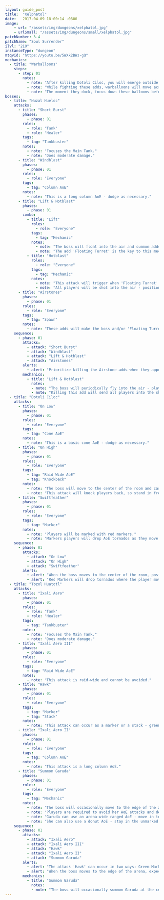 ```yaml
---
layout: guide_post
title:  "Xelphatol"
date:   2017-04-09 18:00:14 -0300
image:
    - url: "/assets/img/dungeons/xelphatol.jpg"
    - urlSmall: "/assets/img/dungeons/small/xelphatol.jpg"
patchNumber: 3.4
patchName: "Soul Surrender"
ilvl: "210"
instanceType: "dungeon"
mtqvid: "https://youtu.be/5WXk2BWz-gQ"
mechanics:
  - title: "Warballoons"
    steps:
      - step: 01
        notes:
          - note: "After killing Dotoli Ciloc, you will emerge outside of the mountain and be faced with multiple groups of adds."
          - note: "While fighting these adds, warballoons will move across and dock to the platforms, spawning more enemies."
          - note: "The moment they dock, focus down these balloons before any other enemy."
bosses:
  - title: "Nuzal Hueloc"
    attacks:
      - title: "Short Burst"
        phases:
          - phase: 01
        roles:
          - role: "Tank"
          - role: "Healer"
        tags:
          - tag: "Tankbuster"
        notes:
          - note: "Focuses the Main Tank."
          - note: "Does moderate damage."
      - title: "Windblast"
        phases:
          - phase: 01
        roles:
          - role: "Everyone"
        tags:
          - tag: "Column AoE"
        notes:
          - note: "This is a long column AoE - dodge as necessary."
      - title: "Lift & Hotblast"
        phases:
          - phase: 01
        combo:
          - title: "Lift"
            roles:
              - role: "Everyone"
            tags:
              - tag: "Mechanic"
            notes:
              - note: "The boss will float into the air and summon adds - keep an eye on where the boss is."
              - note: "The add 'Floating Turret' is the key to this mechanic and should be killed last - killing it will trigger Hotblast."
          - title: "Hotblast"
            roles:
              - role: "Everyone"
            tags:
              - tag: "Mechanic"
            notes:
              - note: "This attack will trigger when 'Floating Turret' is killed."
              - note: "All players will be shot into the air - position yourself under the boss to knock him out of the sky."
      - title: "Airstones"
        phases:
          - phase: 01
        roles:
          - role: "Everyone"
        tags:
          - tag: "Spawn"
        notes:
          - note: "These adds will make the boss and/or 'Floating Turret' invulnerable - kill them immediately."
    sequence:
      - phase: 01
        attacks:
          - attack: "Short Burst"
          - attack: "Windblast"
          - attack: "Lift & Hotblast"
          - attack: "Airstones"
        alerts:
          - alert: "Prioritize killing the Airstone adds when they appear."
        mechanics:
          - title: "Lift & Hotblast"
            notes:
            - note: "The boss will periodically fly into the air - players must use the 'Floating Turret' spawn to knock them into the air, hitting the boss out of the sky."
            - note: "Killing this add will send all players into the sky - be sure to stand right below the boss."
  - title: "Dotoli Ciloc"
    attacks:
      - title: "On Low"
        phases:
          - phase: 01
        roles:
          - role: "Everyone"
        tags:
          - tag: "Cone AoE"
        notes:
          - note: "This is a basic cone AoE - dodge as necessary."
      - title: "On High"
        phases:
          - phase: 01
        roles:
          - role: "Everyone"
        tags:
          - tag: "Raid Wide AoE"
          - tag: "Knockback"
        notes:
          - note: "The boss will move to the center of the room and cast this raid-wide AoE."
          - note: "This attack will knock players back, so stand in front of the barriers to avoid being pushed into the spikes."
      - title: "Swiftfeather"
        phases:
          - phase: 01
        roles:
          - role: "Everyone"
        tags:
          - tag: "Marker"
        notes:
          - note: "Players will be marked with red markers."
          - note: "Markers players will drop AoE tornados as they move around the platform - position these tornados along the edge, away from barriers."
    sequence:
      - phase: 01
        attacks:
          - attack: "On Low"
          - attack: "On High"
          - attack: "Swiftfeather"
        alerts:
          - alert: "When the boss moves to the center of the room, position yourself in front of a barrier to avoid being knocked off."
          - alert: "Red Markers will drop tornados where the player moves - place them on the edge of the arena away from barriers."
  - title: "Tozol Huatotl"
    attacks:
      - title: "Ixali Aero"
        phases:
          - phase: 01
        roles:
          - role: "Tank"
          - role: "Healer"
        tags:
          - tag: "Tankbuster"
        notes:
          - note: "Focuses the Main Tank."
          - note: "Does moderate damage."
      - title: "Ixali Aero III"
        phases:
          - phase: 01
        roles:
          - role: "Everyone"
        tags:
          - tag: "Raid Wide AoE"
        notes:
          - note: "This attack is raid-wide and cannot be avoided."
      - title: "Hawk"
        phases:
          - phase: 01
        roles:
          - role: "Everyone"
        tags:
          - tag: "Marker"
          - tag: "Stack"
        notes:
          - note: "This attack can occur as a marker or a stack - green markers indicate that you should avoid other players, while an orange stack indicator means you should get in close to soak damage."
      - title: "Ixali Aero II"
        phases:
          - phase: 01
        roles:
          - role: "Everyone"
        tags:
          - tag: "Column AoE"
        notes:
          - note: "This attack is a long column AoE."
      - title: "Summon Garuda"
        phases:
          - phase: 01
        roles:
          - role: "Everyone"
        tags:
          - tag: "Mechanic"
        notes:
          - note: "The boss will occasionally move to the edge of the arena and summon Garuda."
          - note: "Players are required to avoid her AoE attacks and deal with mechanics at the same time."
          - note: "Garuda can use an arena-wide ranged AoE - move in to melee range to avoid it."
          - note: "She can also use a donut AoE - stay in the unmarked track to avoid damage."
    sequence:
      - phase: 01
        attacks:
          - attack: "Ixali Aero"
          - attack: "Ixali Aero III"
          - attack: "Hawk"
          - attack: "Ixali Aero II"
          - attack: "Summon Garuda"
        alerts:
          - alert: "The attack 'Hawk' can occur in two ways: Green Markers mean avoid other players, while the Orange Stack Marker indicates that all players should stack to soak damage."
          - alert: "When the boss moves to the edge of the arena, expect him to summon Garuda, who will attack with a ranged or donut AoE."
        mechanics:
          - title: "Summon Garuda"
            notes:
            - note: "The boss will occasionally summon Garuda at the center of the arena who will cast her own respective AoE attacks - dodge as necessary."
---
```

